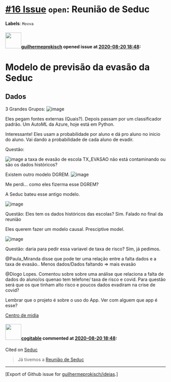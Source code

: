 # [\#16 Issue](https://github.com/guilhermeprokisch/ideias/issues/16) `open`: Reunião de Seduc
**Labels**: `Movva`


#### <img src="https://avatars.githubusercontent.com/u/12011070?u=f18e95eceaa97f69b9d0c5a06270d7bdfbc44b5a&v=4" width="50">[guilhermeprokisch](https://github.com/guilhermeprokisch) opened issue at [2020-08-20 18:48](https://github.com/guilhermeprokisch/ideias/issues/16):

# Modelo de previsão da evasão da Seduc

## Dados 
  3 Grandes Grupos:
  ![image](https://user-images.githubusercontent.com/12011070/90808700-d31dd000-e2f6-11ea-82fa-8a185eb2496d.png)

Eles pegam fontes externas (Quais?). Depois passam por um classificador padrão. Um AutoML da Azure, hoje está em Python.

Interessante! Eles usam a probabilidade por aluno e dá pro aluno no inicio do aluno. Vai dando a probabilidade de cada aluno de evadir.

Questão:

![image](https://user-images.githubusercontent.com/12011070/90809107-60612480-e2f7-11ea-910f-9ecba4121a7e.png) a taxa de evasão de escola TX_EVASAO não está contaminando ou são os dados históricos?

Existem outro modelo DGREM. 
![image](https://user-images.githubusercontent.com/12011070/90809215-85ee2e00-e2f7-11ea-8e94-83f9a13dcdcf.png)

Me perdi... como eles fizerma esse DGREM?

A Seduc bateu esse antigo modelo.

![image](https://user-images.githubusercontent.com/12011070/90809389-c6e64280-e2f7-11ea-85ab-fbe7d743d89e.png)

Questão: Eles tem os dados históricos das escolas? Sim. Falado no final da reunião

Eles querem fazer um modelo causal. Presciptive model.

![image](https://user-images.githubusercontent.com/12011070/90809608-1d538100-e2f8-11ea-8e84-fe98006aff91.png)

Questão: daria para pedir essa variavel de taxa de risco? Sim, já pedimos.

@Paula_Miranda disse que pode ter uma relação entre a falta dados e a taxa de evasão.. Menos dados/Dados faltando => mais evasão

@Diogo Lopes. Comentou sobre sobre uma análise que relaciona a falta de dados do aluno/os quenao tem telefone/ taxa de risco e covid. Para questão será que os que tinham alto risco e poucos dados  evadiram na crise de covid?

Lembrar que o projeto é sobre o uso do App. Ver com alguem que app é esse?
 
[Centro de midia](https://centrodemidiasp.educacao.sp.gov.br/)

#### <img src="https://avatars.githubusercontent.com/in/77300?v=4" width="50">[cogitable](https://github.com/apps/cogitable) commented at [2020-08-20 18:48](https://github.com/guilhermeprokisch/ideias/issues/16#issuecomment-679108956):

Cited on [Seduc](17#issuecomment-679108949)  
 > Já tivemos a [Reunião de Seduc](16)


-------------------------------------------------------------------------------



[Export of Github issue for [guilhermeprokisch/ideias](https://github.com/guilhermeprokisch/ideias).]
